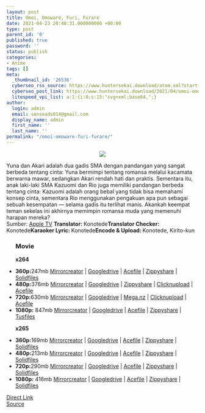 ```yaml
---
layout: post
title: Omoi, Omoware, Furi, Furare
date: 2021-04-23 20:48:31.000000000 +00:00
type: post
parent_id: '0'
published: true
password: ''
status: publish
categories:
- Anime
tags: []
meta:
  _thumbnail_id: '26536'
  cyberseo_rss_source: https://www.huntersekai.download/atom.xml?start-index=1
  cyberseo_post_link: https://www.huntersekai.download/2021/04/omoi-omoware-furi-furare.html
  litespeed_vpi_list: a:1:{i:0;s:15:"svg+xml;base64,";}
author:
  login: admin
  email: senseads014@gmail.com
  display_name: admin
  first_name: ''
  last_name: ''
permalink: "/omoi-omoware-furi-furare/"
---
```

<p> <a class="popup" data-target="39753"></a>
<div class="separator" style="clear: both; text-align: center;"><a href="https://1.bp.blogspot.com/-Sdoy1tLs7Kk/YHuc9_QtZeI/AAAAAAAAIHE/NtSmusYRXCkQAY7EGNgX1BBZjCpVVM8SwCLcBGAsYHQ/s0/104692.webp" imageanchor="1" style="margin-left: 1em; margin-right: 1em;"><img border="0" data-original-height="318" data-original-width="225" src="{{ site.baseurl }}/assets/2021/04/104692.webppg" /></a></div>
<p>Yuna dan Akari adalah dua gadis SMA dengan pandangan yang sangat berbeda tentang cinta: Yuna bermimpi tentang romansa melalui kacamata berwarna mawar, sedangkan Akari rendah hati dan praktis. Sementara itu, anak laki-laki SMA Kazuomi dan Rio juga memiliki pandangan berbeda tentang cinta: Kazuomi adalah orang bebal yang tidak bisa memahami konsep cinta, sementara Rio menggunakan pengakuan apa pun sebagai sebuah kesempatan — selama gadis itu terlihat manis. Akankah keempat teman sekelas ini akhirnya memimpin romansa muda yang memenuhi harapan mereka?<br />Sumber: <a href="https://tv.apple.com/jp/movie/umc.cmc.6n010yq1fdwtmxu9uh186pwhe">Apple TV</a><a name="more"></a>
<pekerja><b>Translator: </b><span>Konotede</span><b>Translator Checker: </b><span>Konotede</span><b>Karaoker Lyric: </b><span>Konotede</span><b>Encode & Upload: </b><span>Konotede, Kirito-kun</span></pekerja>
<div class="dl">
<ul />
<h3>Movie</h3>
<p><strong>x264</strong>
<li><b>360p:</b><span id="size">247mb</span> <a href="https://apk.miuiku.com/yJlzb">Mirrorcreator</a> | <a href="https://apk.miuiku.com/bZ3pK">Googledrive</a> | <a href="https://apk.miuiku.com/6hg7S9K8Y">Acefile</a> | <a href="https://apk.miuiku.com/cJCzKKPYMW">Zippyshare</a> | <a href="https://apk.miuiku.com/vC07Pf">Solidfiles</a></li>
<li><b>480p:</b><span id="size">376mb</span> <a href="https://semawur.com/A599EAsV">Mirrorcreator</a> | <a href="https://semawur.com/2hSiQVR">Googledrive</a> | <a href="https://semawur.com/0QMmO">Zippyshare</a> | <a href="https://semawur.com/XhZ6">Clicknupload</a> | <a href="https://semawur.com/NmRrm3yoxWJn">Acefile</a></li>
<li><b>720p:</b><span id="size">630mb</span> <a href="https://semawur.com/JGmcwKRw">Mirrorcreator</a> | <a href="https://semawur.com/OoyFKLx0I">Googledrive</a> | <a href="https://semawur.com/qF3GMvcgqZ">Mega.nz</a> | <a href="https://semawur.com/L7YgU2vcPmtK">Clicknupload</a> | <a href="https://semawur.com/xCuWLQBxM3">Acefile</a></li>
<li><b>1080p:</b> <span id="size">847mb</span> <a href="https://apk.miuiku.com/JuNAM">Mirrorcreator</a> | <a href="https://apk.miuiku.com/lGdS8ksbv">Googledrive</a> | <a href="https://apk.miuiku.com/vZ3T">Acefile</a> | <a href="#">Zippyshare</a> | <a href="https://apk.miuiku.com/TwMDNmdD">Tusfiles</a></li>
<p> <strong>x265</strong>
<li><b>360p:</b><span id="size">169mb</span> <a href="https://apk.miuiku.com/kGdvsxfVuW">Mirrorcreator</a> | <a href="https://apk.miuiku.com/ZIa0Wdz">Googledrive</a> | <a href="https://apk.miuiku.com/apOGoOHb">Acefile</a> | <a href="https://apk.miuiku.com/FY8ztCq6">Zippyshare</a> | <a href="https://apk.miuiku.com/do5ns">Solidfiles</a></li>
<li><b>480p:</b><span id="size">213mb</span> <a href="https://apk.miuiku.com/NtTv0Jlwoh">Mirrorcreator</a> | <a href="https://apk.miuiku.com/rrjqh65f">Googledrive</a> | <a href="https://apk.miuiku.com/pN3fkU8">Acefile</a> | <a href="https://apk.miuiku.com/tyMZUbfOYz">Zippyshare</a> | <a href="https://apk.miuiku.com/pHQ3">Solidfiles</a></li>
<li><b>720p:</b><span id="size">290mb</span> <a href="https://apk.miuiku.com/DzJmXA">Mirrorcreator</a> | <a href="https://apk.miuiku.com/sCnoy0nyJ">Googledrive</a> | <a href="https://apk.miuiku.com/au6FVy">Acefile</a> | <a href="https://apk.miuiku.com/EgmDuk3zvv">Zippyshare</a> | <a href="https://apk.miuiku.com/LrbJ8">Solidfiles</a></li>
<li><b>1080p:</b> <span id="size">416mb</span> <a href="https://apk.miuiku.com/Qvxdx0ta1Q">Mirrorcreator</a> | <a href="https://apk.miuiku.com/Oq5mX">Googledrive</a> | <a href="https://apk.miuiku.com/ZimH">Acefile</a> | <a href="https://apk.miuiku.com/kdBRVEM3">Zippyshare</a> | <a href="https://apk.miuiku.com/VzvnQXJVU">Solidfiles</a></li>
</div>
<link rel="stylesheet" href="https://cdnjs.cloudflare.com/ajax/libs/font-awesome/4.7.0/css/font-awesome.min.css" />
<div class="divbtn"> <a href="https://handymansurrender.com/fihup8buzv?key=94550f7ce39444073321dde3b8782f97" class="btn"><i class="fa fa-download"></i> Direct Link</a> <br /><a href="https://www.huntersekai.download/2021/04/omoi-omoware-furi-furare.html">Source</a> </div>
